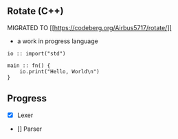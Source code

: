 
## Rotate (C++)
MIGRATED TO [[https://codeberg.org/Airbus5717/rotate/]]

- a work in progress language 

```odin
io :: import("std")

main :: fn() {
	io.print("Hello, World\n")
}
```


## Progress
- [x] Lexer
- [] Parser
